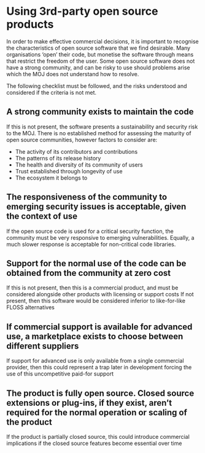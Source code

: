 # Using 3rd-party open source products

In order to make effective commercial decisions, it is important to recognise the characteristics of open source software that we find desirable. Many organisations ‘open’ their code, but monetise the software through means that restrict the freedom of the user. Some open source software does not have a strong community, and can be risky to use should problems arise which the MOJ does not understand how to resolve.

The following checklist must be followed, and the risks understood and considered if the criteria is not met.

## A strong community exists to maintain the code

If this is not present, the software presents a sustainability and security risk to the MOJ. There is no established method for assessing the maturity of open source communities, however factors to consider are:

- The activity of its contributors and contributions
- The patterns of its release history
- The health and diversity of its community of users
- Trust established through longevity of use
- The ecosystem it belongs to

## The responsiveness of the community to emerging security issues is acceptable, given the context of use

If the open source code is used for a critical security function, the community must be very responsive to emerging vulnerabilities. Equally, a much slower response is acceptable for non-critical code libraries.  

## Support for the normal use of the code can be obtained from the community at zero cost

If this is not present, then this is a commercial product, and must be considered alongside other products with licensing or support costs
If not present, then this software would be considered inferior to like-for-like FLOSS alternatives 

## If commercial support is available for advanced use, a marketplace exists to choose between different suppliers

If support for advanced use is only available from a single commercial provider, then this could represent a trap later in development forcing the use of this uncompetitive paid-for support

## The product is fully open source. Closed source extensions or plug-ins, if they exist, aren’t required for the normal operation or scaling of the product 

If the product is partially closed source, this could introduce commercial implications if the closed source features become essential over time
